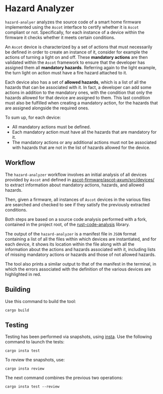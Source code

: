 # Hazard Analyzer

`hazard-analyer` analyzes the source code of a smart home firmware implemented using the `Ascot` interface to certify whether it is `Ascot` compliant or not. Specifically, for each instance of a device within the firmware it checks whether it meets certain conditions.

An `Ascot` device is characterized by a set of actions that must necessarily be defined in order to create an instance of it, consider for example the actions of turning a light on and off. 
These **mandatory actions** are then validated within the `Ascot` framework to ensure that the developer has assigned them all **mandatory hazards**. Referring again to the light example, the turn light on action must have a fire hazard attached to it.

Each device also has a set of **allowed hazards**, which is a list of all the hazards that can be associated with it.
In fact, a developer can add some actions in addition to the mandatory ones, with the condition that only the hazards allowed for that device are assigned to them.
This last condition must also be fulfilled when creating a mandatory action,  for the hazards that are assigned alongside the required ones.

To sum up, for each device:
- All mandatory actions must be defined.
- Each mandatory action must have all the hazards that are mandatory for it.
- The mandatory actions or any additional actions must not be associated with hazards that are not in the list of hazards allowed for the device.

## Workflow

The `hazard-analyzer` workflow involves an initial analysis of all devices provided by `Ascot` and defined in [ascot-firmware/ascot-axum/src/devices/](https://github.com/SoftengPoliTo/ascot-firmware/tree/master/ascot-axum/src/devices) to extract information about mandatory actions, hazards, and allowed hazards.

Then, given a firmware, all instances of `Ascot` devices in the various files are searched and checked to see if they satisfy the previously extracted conditions.

Both steps are based on a source code analysis performed with a fork, contained in the project root, of the [rust-code-analysis](https://github.com/mozilla/rust-code-analysis) library.

The output of the `hazard-analyzer` is a manifest file in `JSON` format containing a list of all the files within which devices are instantiated, and for each device, it shows its location within the file along with all the information about the actions and hazards associated with it, including lists of missing mandatory actions or hazards and those of not allowed hazards.

The tool also prints a similar output to that of the manifest in the terminal, in which the errors associated with the definition of the various devices are highlighted in red.

## Building

Use this command to build the tool:

```console
cargo build 
```

## Testing

Testing has been performed via snapshots, using [insta](https://insta.rs). Use the following command to launch the tests:

``` console
cargo insta test
```

To review the snapshots, use:

``` console
cargo insta review
```

The next command combines the previous two operations:

``` console
cargo insta test --review
```
